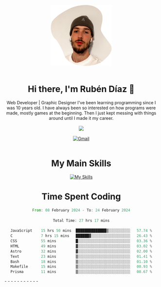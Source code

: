 <div align="center">
	<img height=200 width=200 src="./.img/yo_github_pfp.png" alt="Rubén Díaz" width=200/><br><br>
	
	
 # Hi there, I'm Rubén Díaz 👋

  Web Developer | Graphic Designer
  I've been learning programming since I was 10 years old. I have always been so interested on how programs were made, mostly games at the beginning. Then I just kept messing with things around until I made it my career.
  <br>
  <br>
  <a href="https://www.github.com/rubendiazzz" target="_blank" rel="noreferrer"><img
src="https://img.shields.io/github/followers/rubendiazzz?logo=github&style=for-the-badge&color=red" /></a>


  <a href="mailto:rubendfraga@gmail.com">![Gmail](https://img.shields.io/badge/Gmail-D14836?style=for-the-badge&logo=gmail&logoColor=white)</a><br><br>

  # My Main Skills
  [![My Skills](https://skillicons.dev/icons?i=js,html,css,tailwind,c,cpp,cs,react,nextjs,astro,mysql,mongo)](https://skillicons.dev)

# Time Spent Coding
<!--START_SECTION:waka-->

```rust
From: 08 February 2024 - To: 24 February 2024

Total Time: 27 hrs 17 mins

JavaScript    15 hrs 50 mins  ██████████████▒░░░░░░░░░░   57.74 %
C             7 hrs 15 mins   ██████▓░░░░░░░░░░░░░░░░░░   26.43 %
CSS           55 mins         █░░░░░░░░░░░░░░░░░░░░░░░░   03.36 %
HTML          49 mins         ▓░░░░░░░░░░░░░░░░░░░░░░░░   03.02 %
Astro         32 mins         ▓░░░░░░░░░░░░░░░░░░░░░░░░   02.00 %
Text          23 mins         ▒░░░░░░░░░░░░░░░░░░░░░░░░   01.41 %
Bash          18 mins         ▒░░░░░░░░░░░░░░░░░░░░░░░░   01.10 %
Makefile      15 mins         ▒░░░░░░░░░░░░░░░░░░░░░░░░   00.93 %
Prisma        11 mins         ▒░░░░░░░░░░░░░░░░░░░░░░░░   00.67 %
```

<!--END_SECTION:waka-->
</div>
-
-
-
-
-
-
-
-
-
-
-
